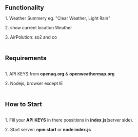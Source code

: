 <b style= "font-size: 20px;">Functionality</b>
<p>1. Weather Summery eg. "Clear Weather, Light Rain"</p>
<p>2. show current location Weather</p>
<p>3. AirPolution: so2 and co</p>
<br><br>
<b style= "font-size: 20px;">Requirements</b><br><br>
<p>1. API KEYS from <b>openaq.org</b> & <b>openweathermap.org</b></p>
<p>2. Nodejs, browser except IE</p>
<br><br>
<b style= "font-size: 20px;">How to Start</b><br><br>
<p>1. Fill your <b>API KEYS</b> in there possitions in <b>index.js</b>(server side).</p>
<p>2. Start server: <b>npm start</b> or <b>node index.js</b> </p>
